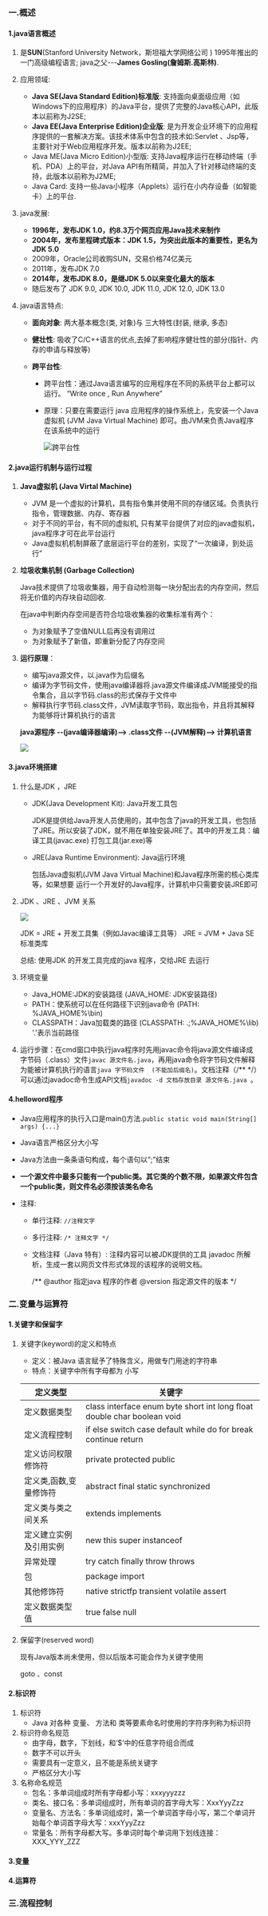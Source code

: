 ### 一.概述

#### 1.java语言概述

1.  是**SUN**(Stanford University Network，斯坦福大学网络公司 ) 1995年推出的一门高级编程语言; java之父---**James Gosling(詹姆斯.高斯林)**.

2.  应用领域:

    -   **Java SE(Java Standard Edition)标准版**: 支持面向桌面级应用（如Windows下的应用程序）的Java平台，提供了完整的Java核心API，此版本以前称为J2SE;
    -   **Java EE(Java Enterprise Edition)企业版**: 是为开发企业环境下的应用程序提供的一套解决方案。该技术体系中包含的技术如:Servlet 、Jsp等，主要针对于Web应用程序开发。版本以前称为J2EE;
    -   Java ME(Java Micro Edition)小型版: 支持Java程序运行在移动终端（手机、PDA）上的平台，对Java API有所精简，并加入了针对移动终端的支持，此版本以前称为J2ME;
    -   Java Card: 支持一些Java小程序（Applets）运行在小内存设备（如智能卡）上的平台.

3.  java发展:

    -   **1996年，发布JDK 1.0，约8.3万个网页应用Java技术来制作**
    -   **2004年，发布里程碑式版本：JDK 1.5，为突出此版本的重要性，更名为JDK 5.0**
    -   2009年，Oracle公司收购SUN，交易价格74亿美元
    -   2011年，发布JDK 7.0
    -   **2014年，发布JDK 8.0，是继JDK 5.0以来变化最大的版本**
    -   随后发布了 JDK 9.0, JDK 10.0, JDK 11.0, JDK 12.0, JDK 13.0

4.  java语言特点:

    -   **面向对象**: 两大基本概念(类, 对象)与 三大特性(封装, 继承, 多态)

    -   **健壮性**: 吸收了C/C++语言的优点,去掉了影响程序健壮性的部分(指针、内存的申请与释放等)

    -   **跨平台性**: 

        -   跨平台性：通过Java语言编写的应用程序在不同的系统平台上都可以运行。 “Write once , Run Anywhere”

        -   原理：只要在需要运行 java 应用程序的操作系统上，先安装一个Java虚拟机 (JVM Java Virtual Machine) 即可。由JVM来负责Java程序在该系统中的运行

            ![跨平台性](../../../media/pictures/000.png)

#### 2.java运行机制与运行过程

1.  **Java虚拟机 (Java Virtal Machine)**

    -   JVM 是一个虚拟的计算机，具有指令集并使用不同的存储区域。负责执行指令，管理数据、内存、寄存器
    -   对于不同的平台，有不同的虚拟机, 只有某平台提供了对应的java虚拟机，java程序才可在此平台运行
    -   Java虚拟机机制屏蔽了底层运行平台的差别，实现了“一次编译，到处运行”

2.  **垃圾收集机制 (Garbage Collection)**

    Java技术提供了垃圾收集器，用于自动检测每一块分配出去的内存空间，然后将无价值的内存块自动回收.

    在java中判断内存空间是否符合垃圾收集器的收集标准有两个：

    -   为对象赋予了空值NULL后再没有调用过
    -   为对象赋予了新值，即重新分配了内存空间

3.  **运行原理**：

    -   编写java源文件，以.java作为后缀名
    -   编译为字节码文件，使用java编译器将.java源文件编译成JVM能接受的指令集合，且以字节码.class的形式保存于文件中
    -   解释执行字节码.class文件，JVM读取字节码，取出指令，并且将其解释为能够将计算机执行的语言

    **java源程序 --(java编译器编译)--> .class文件 --(JVM解释)--> 计算机语言**

    ![](../../../media/pictures/001.png)

#### 3.java环境搭建

1.  什么是JDK ，JRE

    -   JDK(Java Development Kit): Java开发工具包

        JDK是提供给Java开发人员使用的，其中包含了java的开发工具，也包括了JRE。所以安装了JDK，就不用在单独安装JRE了。其中的开发工具：编译工具(javac.exe) 打包工具(jar.exe)等

    -   JRE(Java Runtime Environment): Java运行环境

        包括Java虚拟机(JVM Java Virtual Machine)和Java程序所需的核心类库等，如果想要 运行一个开发好的Java程序，计算机中只需要安装JRE即可

2.  JDK 、JRE 、JVM 关系

    ![](../../../media/pictures/002.png)

    JDK = JRE + 开发工具集（例如Javac编译工具等）
    JRE = JVM + Java SE标准类库

    总结: 使用JDK 的开发工具完成的java 程序，交给JRE 去运行

3.  环境变量

    -   Java_HOME:JDK的安装路径  (JAVA_HOME: JDK安装路径)
    -   PATH：使系统可以在任何路径下识别java命令  (PATH: %JAVA_HOME%\bin)
    -   CLASSPATH：Java加载类的路径  (CLASSPATH: .;%JAVA_HOME%\lib)	'.'表示当前路径

4.  运行步骤：在cmd窗口中执行java程序时先用javac命令将java源文件编译成字节码（.class）文件`javac 源文件名.java`，再用java命令将字节码文件解释为能被计算机执行的语言`java 字节码文件  (不能加后缀名)`。文档注释（/** */）可以通过javadoc命令生成API文档`javadoc -d 文档存放目录 源文件名.java `。

#### 4.helloword程序

-   Java应用程序的执行入口是main()方法.`public static void main(String[] args) {...}`

-   Java语言严格区分大小写

-   Java方法由一条条语句构成，每个语句以“;”结束

-   **一个源文件中最多只能有一个public类。其它类的个数不限，如果源文件包含一个public类，则文件名必须按该类名命名**

-   注释:

    -   单行注释:  `//注释文字`

    -   多行注释: `/* 注释文字 */`

    -   文档注释（Java 特有）: 注释内容可以被JDK提供的工具 javadoc 所解析，生成一套以网页文件形式体现的该程序的说明文档。

        /**
        @author 指定java 程序的作者
        @version 指定源文件的版本
        */

### 二.变量与运算符

#### 1.关键字和保留字

1.  关键字(keyword)的定义和特点

    -   定义：被Java 语言赋予了特殊含义，用做专门用途的字符串
    -   特点：关键字中所有字母都为 小写

    | 定义类型         | 关键字                                      |
    | ------------ | ---------------------------------------- |
    | 定义数据类型       | class interface enum byte short int long float double char boolean void |
    | 定义流程控制       | if else switch case default while do for break continue return |
    | 定义访问权限修饰符    | private protected public                 |
    | 定义类,函数,变量修饰符 | abstract final static synchronized       |
    | 定义类与类之间关系    | extends implements                       |
    | 定义建立实例及引用实例  | new this super instanceof                |
    | 异常处理         | try catch finally throw throws           |
    | 包            | package import                           |
    | 其他修饰符        | native strictfp transient volatile assert |
    | 定义数据类型值      | true false null                          |

2.  保留字(reserved word)

    现有Java版本尚未使用，但以后版本可能会作为关键字使用

    goto 、const

#### 2.标识符

1.  标识符
    -   Java 对各种 变量、 方法和 类等要素命名时使用的字符序列称为标识符
2.  标识符命名规范
    -   由字母，数字，下划线，和‘$’中的任意字符组合而成
    -   数字不可以开头
    -   需要具有一定意义，且不能是系统关键字
    -   严格区分大小写
3.  名称命名规范
    -   包名：多单词组成时所有字母都小写：xxxyyyzzz
    -   类名、接口名：多单词组成时，所有单词的首字母大写：XxxYyyZzz
    -   变量名、方法名：多单词组成时，第一个单词首字母小写，第二个单词开始每个单词首字母大写：xxxYyyZzz
    -   常量名：所有字母都大写。多单词时每个单词用下划线连接：XXX_YYY_ZZZ

#### 3.变量



#### 4.运算符



### 三.流程控制







